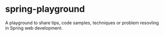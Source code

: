 # spring-playground
A playground to share tips, code samples, techniques or problem resovling in Spring web development.
